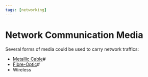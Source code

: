 ```yaml
---
tags: [networking]
---
```


# Network Communication Media

Several forms of media could be used to carry network traffics:
- [Metallic Cable](202210111820.md)#
- [Fibre-Optic](202209021233.md)#
- Wireless
